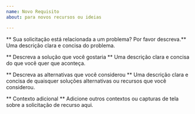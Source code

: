 ```yaml
---
name: Novo Requisito
about: para novos recursos ou ideias

---
```


** Sua solicitação está relacionada a um problema? Por favor descreva.**
Uma descrição clara e concisa do problema.

** Descreva a solução que você gostaria **
Uma descrição clara e concisa do que você quer que aconteça.

** Descreva as alternativas que você considerou **
Uma descrição clara e concisa de quaisquer soluções alternativas ou recursos que você considerou.

** Contexto adicional **
Adicione outros contextos ou capturas de tela sobre a solicitação de recurso aqui.
